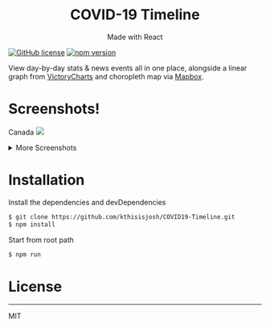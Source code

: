 <h1 align="center">
COVID-19 Timeline
</h1>
<p align="center">
Made with React
</p>

[![GitHub license](https://img.shields.io/badge/license-MIT-blue.svg)](https://github.com/facebook/react/blob/master/LICENSE) [![npm version](https://img.shields.io/npm/v/react.svg?style=flat)](https://www.npmjs.com/package/react) 


View day-by-day stats & news events all in one place, alongside a linear graph from <a href="https://www.npmjs.com/package/victory-chart">VictoryCharts</a> and choropleth map via <a href="https://www.mapbox.com/">Mapbox</a>.

# Screenshots! 

Canada
<img src="https://github.com/kthisisjosh/readme-assets/covid19-timeline/canada.jpg" />

<details>
  <summary>More Screenshots</summary>
  The World
  <img src="https://github.com/kthisisjosh/readme-assets/covid19-timeline/world.jpg" />

  United States of America
  <img src="https://github.com/kthisisjosh/readme-assets/covid19-timeline/usa.jpg" />

</details>

# Installation
Install the dependencies and devDependencies

```sh
$ git clone https://github.com/kthisisjosh/COVID19-Timeline.git
$ npm install
```

Start from root path
```sh
$ npm run
```

# License
----

MIT